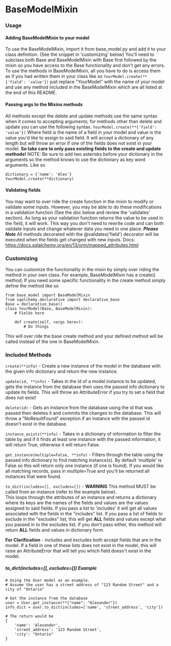 # BaseModelMixin
### Usage

#### Adding BaseModelMixin to your model
To use the BaseModelMixin, import it from base_model.py and add it to your class definition. (See the snippet in 'customizing' below)
You'll need to subclass both Base and BaseModelMixin with Base first followed by the mixin so you have access to the Base functionality and don't get any errors.
To use the methods in BaseModelMixin, all you have to do is access them as if you had written them in your class like so ``` YourModel.create(**{'field': 'value'}) ```
just replace "YourModel" with the name of your model and use any method included in the BaseModelMixin which are all listed at the end of this README.

#### Passing args to the Mixins methods
All methods except the delete and update methods use the same syntax when it comes to accepting arguments; for methods other than delete and update you can use the following syntax. ```YourModel.create(**{'field': 'value'})``` Where field is the name of a field in your model and value is the value you'd like to assign to said field. It will accept a dictionary of any length but will throw an error if one of the fields does not exist in your model. **So take care to only pass existing fields to the create and update methods!**
NOTE: Be sure to add two asterisks before your dictionary in the arguments so the method knows to use the dictionary as key word arguments. Like so
```
dictionary = {'name': 'Alex'}
YourModel.create(**dictionary)
```

#### Validating fields
You may want to over ride the create function in the mixin to modify or validate some inputs. However, you may be able to do these modifications in a validation function (See the doc below and review the 'validates' section). As long as your validation function returns the value to be used in the field, it will work. This way you don't need to rewrite code and can both validate inputs and change whatever data you need in one place.
***Please Note*** All methods decorated with the @validates('field') decorator will be executed when the fields get changed with new inputs.
Docs: https://docs.sqlalchemy.org/en/13/orm/mapped_attributes.html

### Customizing
You can customize the functionality in the mixin by simply over riding the method in your own class.
For example, BaseModelMixin has a create() method; If you need some specific functionality in the create method simply define the method like so
```
from base_model import BaseModelMixin
from sqalchemy.declarative import declarative_base
Base = declarative_base()
class YourModel(Base, BaseModelMixin):
    # Fields here

    def create(self, <args here>):
        # Do things
```
This will over ride the base create method and your defined method will be called instead of the one in BaseModelMixin.

### Included Methods
```create(**info)``` - Create a new instance of the model in the database with the given info dictionary and return the new instance.

```update(id, **info)``` - Takes in the id of a model instance to be updated, gets the instance from the database then uses the passed info dictionary to update its fields. This will throw an AttributeError if you try to set a field that does not exist!

```delete(id)``` - Gets an instance from the database using the id that was passed then deletes it and commits the changes to the database. This will throw a "NoResultFound" exception if an instance with the passed id doesn't exist in the database.

```instance_exists(**info)``` - Takes in a dictionary of information to filter the table by and if it finds at least one instance with the passed information, it will return True; otherwise it will return False.

```get_instance(multiple=False, **info)``` - Filters through the table using the passed info dictionary to find matching instance(s). By default 'multiple' is False so this will return only one instance (if one is found). If you would like all matching records, pass in multiple=True and you'll be returned all instances that were found.

```to_dict(includes=[], excludes=[])``` - **WARNING** This method MUST be called from an instance (refer to the example below). <br>This loops through the attributes of an instance and returns a dictionary where its keys are the names of the fields and values are the values assigned to said fields. If you pass a list to 'includes' it will get all values associated with the fields in the "includes" list. If you pass a list of fields to exclude in the "excludes" list, this will get **ALL** fields and values except what you passed in to the excludes list. If you don't pass either, this method will return **ALL** fields and values in dictionary form.


**For Clarification** - includes and excludes both accept fields that are in the model. If a field in one of these lists does not exist in the model, this will raise an AttributeError that will tell you which field doesn't exist in the model.


##### to_dict(includes=[], excludes=[]) Example
```
# Using the User model as an example. 
# Assume the user has a street address of "123 Random Street" and a city of "Ontario"

# Get the instance from the database
user = User.get_instance(**{"name": "Alexander"})
info_dict = user.to_dict(includes=['name', 'street_address', 'city'])

# The return would be
{
    'name': 'Alexander',
    'street_address': '123 Random Street',
    'city': "Ontario"
}
```
